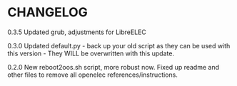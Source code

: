 # CHANGELOG
0.3.5 Updated grub, adjustments for LibreELEC

0.3.0 Updated default.py - back up your old script as they can be used with this version - They WILL be overwritten with this update.

0.2.0 New reboot2oos.sh script, more robust now.
Fixed up readme and other files to remove all openelec references/instructions.